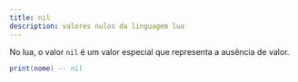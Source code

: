 ```yaml
---
title: nil
description: valores nulos da linguagem lua
---
```


No lua, o valor `nil` é um valor especial que representa a ausência de valor.

```lua
print(nome) -- nil
```
